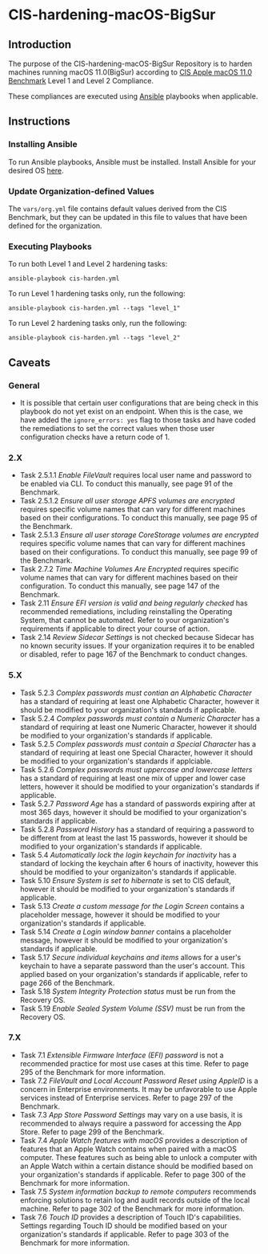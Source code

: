 # CIS-hardening-macOS-BigSur
## Introduction 
The purpose of the CIS-hardening-macOS-BigSur Repository is to harden machines running macOS 11.0(BigSur) according to [CIS Apple macOS 11.0 Benchmark](https://learn.cisecurity.org/benchmarks) Level 1 and Level 2 Compliance. 

These compliances are executed using [Ansible](https://www.ansible.com/) playbooks when applicable.

## Instructions
### Installing Ansible 
To run Ansible playbooks, Ansible must be installed. Install Ansible for your desired OS [here](https://docs.ansible.com/ansible/latest/installation_guide/intro_installation.html#).

### Update Organization-defined Values
The `vars/org.yml` file contains default values derived from the CIS Benchmark, but they can be updated in this file to values that have been defined for the organization.

### Executing Playbooks 
To run both Level 1 and Level 2 hardening tasks:

`ansible-playbook cis-harden.yml`

To run Level 1 hardening tasks only, run the following:

`ansible-playbook cis-harden.yml --tags "level_1"`

To run Level 2 hardening tasks only, run the following:

`ansible-playbook cis-harden.yml --tags "level_2"`

## Caveats 

### General
- It is possible that certain user configurations that are being check in this playbook do not yet exist on an endpoint. When this is the case, we have added the `ignore_errors: yes` flag to those tasks and have coded the remediations to set the correct values when those user configuration checks have a return code of 1.

### 2.X
- Task 2.5.1.1 _Enable FileVault_ requires local user name and password to be enabled via CLI. To conduct this manually, see page 91 of the Benchmark.
- Task 2.5.1.2 _Ensure all user storage APFS volumes are encrypted_ requires specific volume names that can vary for different machines based on their configurations. To conduct this manually, see page 95 of the Benchmark. 
- Task 2.5.1.3 _Ensure all user storage CoreStorage volumes are encrypted_ requires specific volume names that can vary for different machines based on their configurations. To conduct this manually, see page 99 of the Benchmark. 
- Task 2.7.2 _Time Machine Volumes Are Encrypted_ requires specific volume names that can vary for different machines based on their configuration. To conduct this manually, see page 147 of the Benchmark. 
- Task 2.11 _Ensure EFI version is valid and being regularly checked_ has recommended remediations, including reinstalling the Operating System, that cannot be automated. Refer to your organization's requirements if applicable to direct your course of action. 
- Task 2.14 _Review Sidecar Settings_ is not checked because Sidecar has no known security issues. If your organization requires it to be enabled or disabled, refer to page 167 of the Benchmark to conduct changes. 
### 5.X
- Task 5.2.3 _Complex passwords must contian an Alphabetic Character_ has a standard of requiring at least one Alphabetic Character, however it should be modified to your organization's standards if applicable. 
- Task 5.2.4 _Complex passwords must contain a Numeric Character_ has a standard of requiring at least one Numeric Character, however it should be modified to your organization's standards if applicable. 
- Task 5.2.5 _Complex passwords must contain a Special Character_ has a standard of requiring at least one Special Character, however it should be modified to your organization's standards if applciable. 
- Task 5.2.6 _Complex passwords must uppercase and lowercase letters_ has a standard of requiring at least one mix of upper and lower case letters, however it should be modified to your organization's standards if applicable. 
- Task 5.2.7 _Password Age_ has a standard of passwords expiring after at most 365 days, however it should be modified to your organization's standards if applicable.
- Task 5.2.8 _Password History_ has a standard of requiring a password to be different from at least the last 15 passwords, however it should be modified to your organization's standards if applicable. 
- Task 5.4 _Automatically lock the login keychain for inactivity_ has a standard of locking the keychain after 6 hours of inactivity, however this should be modified to your organizaiton's standards if applicable. 
- Task 5.10 _Ensure System is set to hibernate_ is set to CIS default, however it should be modified to your organization's standards if applicable. 
- Task 5.13 _Create a custom message for the Login Screen_ contains a placeholder message, however it should be modified to your organization's standards if applicable. 
- Task 5.14 _Create a Login window banner_ contains a placeholder message, however it should be modified to your organization's standards if applicable. 
- Task 5.17 _Secure individual keychains and items_ allows for a user's keychain to have a separate password than the user's account. This applied based on your organization's standards if applicable, refer to page 266 of the Benchmark. 
- Task 5.18 _System Integrity Protection status_ must be run from the Recovery OS.
- Task 5.19 _Enable Sealed System Volume (SSV)_ must be run from the Recovery OS.
### 7.X
- Task 7.1 _Extensible Firmware Interface (EFI) password_ is not a recommended practice for most use cases at this time. Refer to page 295 of the Benchmark for more information.
- Task 7.2 _FileVault and Local Account Password Reset using AppleID_ is a concern in Enterprise environments. It may be unfavorable to use Apple services instead of Enterprise services. Refer to page 297 of the Benchmark. 
- Task 7.3 _App Store Password Settings_ may vary on a use basis, it is recommended to always require a password for accessing the App Store. Refer to page 299 of the Benchmark.
- Task 7.4 _Apple Watch features with macOS_ provides a description of features that an Apple Watch contains when paired with a macOS computer. These features such as being able to unlock a computer with an Apple Watch within a certain distance should be modified based on your organization's standards if applicable. Refer to page 300 of the Benchmark for more information. 
- Task 7.5 _System information backup to remote computers_ recommends enforcing solutions to retain log and audit records outside of the local machine. Refer to page 302 of the Benchmark for more information. 
- Task 7.6 _Touch ID_ provides a description of Touch ID's capabilities. Settings regarding Touch ID should be modified based on your organization's standards if applicable. Refer to page 303 of the Benchmark for more information. 
